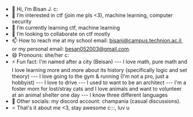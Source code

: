 - 👋 Hi, I’m Bisan J. c: 
- 👀 I’m interested in ctf (join me pls <3), machine learning, computer security 
- 🌱 I’m currently learning ctf, machine learning
- 💞️ I’m looking to collaborate on ctf mostly 
- 📫 How to reach me at my school email: bisanj@campus.technion.ac.il, or my personal email: besan052003@gmail.com.
- 😄 Pronouns: she/her c:
- ⚡ Fun fact: I'm named after a city (Beisan) --- I love math, pure math and I love learning more and more about its history (specifically logic and set theory) --- I love going to the gym & running (I'm not a pro, just a hobbyist) --- I love to drive --- I used to want to be an architect --- I'm a foster mom for lost/stray cats and I love animals and want to volunteer at an animal shelter one day  --- I know three different languages
- 👾  Other socials: my discord account: champania (casual discussions). 
- ⭐ That's it about me <3, stay awesome c:::, luv u
<!---
beisanj/beisanj is a ✨ special ✨ repository because its `README.md` (this file) appears on your GitHub profile.
You can click the Preview link to take a look at your changes.
--->
